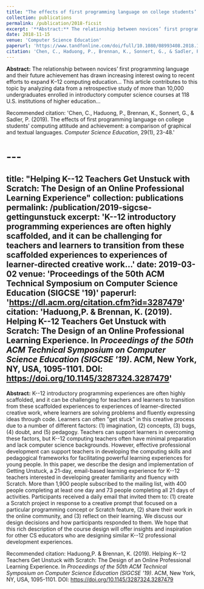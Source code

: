 ```yaml
---
title: "The effects of first programming language on college students’ computing attitude and achievement: a comparison of graphical and textual languages"
collection: publications
permalink: /publication/2018-ficsit
excerpt: '**Abstract:** The relationship between novices’ first programming language and their future achievement has drawn increasing interest owing to recent efforts to expand K–12 computing education...'
date: 2018-11-15
venue: 'Computer Science Education'
paperurl: 'https://www.tandfonline.com/doi/full/10.1080/08993408.2018.1547564'
citation: 'Chen, C., Haduong, P., Brennan, K., Sonnert, G., & Sadler, P. (2019). The effects of first programming language on college students’ computing attitude and achievement: a comparison of graphical and textual languages. <i>Computer Science Education</i>, 29(1), 23-48.'
---
```

**Abstract:** The relationship between novices’ first programming language and their future achievement has drawn increasing interest owing to recent efforts to expand K–12 computing education... This article contributes to this topic by analyzing data from a retrospective study of more than 10,000 undergraduates enrolled in introductory computer science courses at 118 U.S. institutions of higher education...

<!-- [Download paper here](https://academicpages.github.io/files/paper1.pdf) -->

Recommended citation: 'Chen, C., Haduong, P., Brennan, K., Sonnert, G., & Sadler, P. (2019). The effects of first programming language on college students’ computing attitude and achievement: a comparison of graphical and textual languages. <i>Computer Science Education</i>, 29(1), 23-48.'


# ---
title: "Helping K--12 Teachers Get Unstuck with Scratch: The Design of an Online Professional Learning Experience"
collection: publications
permalink: /publication/2019-sigcse-gettingunstuck
excerpt: 'K--12 introductory programming experiences are often highly scaffolded, and it can be challenging for teachers and learners to transition from these scaffolded experiences to experiences of learner-directed creative work...'
date: 2019-03-02
venue: 'Proceedings of the 50th ACM Technical Symposium on Computer Science Education (SIGCSE '19)'
paperurl: 'https://dl.acm.org/citation.cfm?id=3287479'
citation: 'Haduong,P. & Brennan, K. (2019). Helping K--12 Teachers Get Unstuck with Scratch: The Design of an Online Professional Learning Experience. In <i>Proceedings of the 50th ACM Technical Symposium on Computer Science Education (SIGCSE '19)</i>. ACM, New York, NY, USA, 1095-1101. DOI: https://doi.org/10.1145/3287324.3287479'
---
**Abstract:** K--12 introductory programming experiences are often highly scaffolded, and it can be challenging for teachers and learners to transition from these scaffolded experiences to experiences of learner-directed creative work, where learners are solving problems and fluently expressing ideas through code. Learners can often "get stuck" in this creative process due to a number of different factors: (1) imagination, (2) concepts, (3) bugs, (4) doubt, and (5) pedagogy. Teachers can support learners in overcoming these factors, but K--12 computing teachers often have minimal preparation and lack computer science backgrounds. However, effective professional development can support teachers in developing the computing skills and pedagogical frameworks for facilitating powerful learning experiences for young people. In this paper, we describe the design and implementation of Getting Unstuck, a 21-day, email-based learning experience for K--12 teachers interested in developing greater familiarity and fluency with Scratch. More than 1,900 people subscribed to the mailing list, with 400 people completing at least one day and 73 people completing all 21 days of activities. Participants received a daily email that invited them to: (1) create a Scratch project in response to a creative prompt that focused on a particular programming concept or Scratch feature, (2) share their work in the online community, and (3) reflect on their learning. We discuss our design decisions and how participants responded to them. We hope that this rich description of the course design will offer insights and inspiration for other CS educators who are designing similar K--12 professional development experiences.

<!-- [Download paper here](https://academicpages.github.io/files/paper2.pdf) -->

Recommended citation: Haduong,P. & Brennan, K. (2019). Helping K--12 Teachers Get Unstuck with Scratch: The Design of an Online Professional Learning Experience. In <i>Proceedings of the 50th ACM Technical Symposium on Computer Science Education (SIGCSE '19)</i>. ACM, New York, NY, USA, 1095-1101. DOI: https://doi.org/10.1145/3287324.3287479
